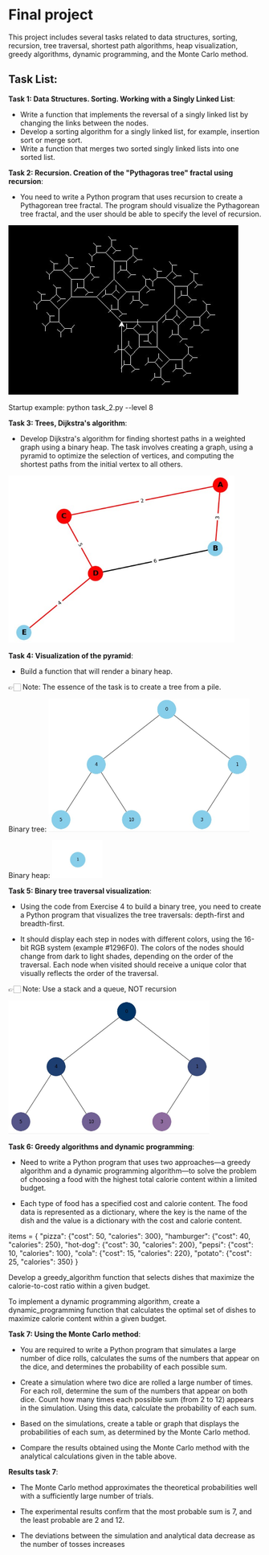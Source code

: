 # Final project

This project includes several tasks related to data structures, sorting, recursion, tree traversal, shortest path algorithms, heap visualization, greedy algorithms, dynamic programming, and the Monte Carlo method.

## Task List:

**Task 1: Data Structures. Sorting. Working with a Singly Linked List**:

- Write a function that implements the reversal of a singly linked list by changing the links between the nodes.
- Develop a sorting algorithm for a singly linked list, for example, insertion sort or merge sort.
- Write a function that merges two sorted singly linked lists into one sorted list.

**Task 2: Recursion. Creation of the "Pythagoras tree" fractal using recursion**:

- You need to write a Python program that uses recursion to create a Pythagorean tree fractal. The program should visualize the Pythagorean tree fractal, and the user should be able to specify the level of recursion.

![Screenshoot](./images/tree.jpg)

Startup example: python task_2.py --level 8

**Task 3: Trees, Dijkstra's algorithm**:

- Develop Dijkstra's algorithm for finding shortest paths in a weighted graph using a binary heap. The task involves creating a graph, using a pyramid to optimize the selection of vertices, and computing the shortest paths from the initial vertex to all others.

<img src="./images/graph.jpg"  width="450" />

**Task 4: Visualization of the pyramid**:

- Build a function that will render a binary heap.

👉🏻 Note: The essence of the task is to create a tree from a pile.

Binary tree:
<img src="./images/draw_tree.jpg" width="400" />

Binary heap:
<img src="./images/draw_heap.jpg" width="100" />

**Task 5: Binary tree traversal visualization**:

- Using the code from Exercise 4 to build a binary tree, you need to create a Python program that visualizes the tree traversals: depth-first and breadth-first.

- It should display each step in nodes with different colors, using the 16-bit RGB system (example #1296F0). The colors of the nodes should change from dark to light shades, depending on the order of the traversal. Each node when visited should receive a unique color that visually reflects the order of the traversal.

👉🏻 Note: Use a stack and a queue, NOT recursion

<img src="./images/dfs.jpg" width="400" />

**Task 6: Greedy algorithms and dynamic programming**:

- Need to write a Python program that uses two approaches—a greedy algorithm and a dynamic programming algorithm—to solve the problem of choosing a food with the highest total calorie content within a limited budget.

- Each type of food has a specified cost and calorie content. The food data is represented as a dictionary, where the key is the name of the dish and the value is a dictionary with the cost and calorie content.

items = {
"pizza": {"cost": 50, "calories": 300},
"hamburger": {"cost": 40, "calories": 250},
"hot-dog": {"cost": 30, "calories": 200},
"pepsi": {"cost": 10, "calories": 100},
"cola": {"cost": 15, "calories": 220},
"potato": {"cost": 25, "calories": 350}
}

Develop a greedy_algorithm function that selects dishes that maximize the calorie-to-cost ratio within a given budget.

To implement a dynamic programming algorithm, create a dynamic_programming function that calculates the optimal set of dishes to maximize calorie content within a given budget.

**Task 7: Using the Monte Carlo method**:

- You are required to write a Python program that simulates a large number of dice rolls, calculates the sums of the numbers that appear on the dice, and determines the probability of each possible sum.

- Create a simulation where two dice are rolled a large number of times. For each roll, determine the sum of the numbers that appear on both dice. Count how many times each possible sum (from 2 to 12) appears in the simulation. Using this data, calculate the probability of each sum.

- Based on the simulations, create a table or graph that displays the probabilities of each sum, as determined by the Monte Carlo method.

- Compare the results obtained using the Monte Carlo method with the analytical calculations given in the table above.

**Results task 7**:

- The Monte Carlo method approximates the theoretical probabilities well with a sufficiently large number of trials.

- The experimental results confirm that the most probable sum is 7, and the least probable are 2 and 12.

- The deviations between the simulation and analytical data decrease as the number of tosses increases
